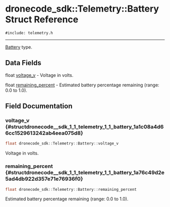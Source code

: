 # dronecode_sdk::Telemetry::Battery Struct Reference
`#include: telemetry.h`

----


[Battery](structdronecode__sdk_1_1_telemetry_1_1_battery.md) type. 


## Data Fields


float [voltage_v](#structdronecode__sdk_1_1_telemetry_1_1_battery_1a1c08a4d66cc1529613242ab4eea075d8)  - Voltage in volts.

float [remaining_percent](#structdronecode__sdk_1_1_telemetry_1_1_battery_1a76c49d2e5ad4db922d357e71e76936f0)  - Estimated battery percentage remaining (range: 0.0 to 1.0).


## Field Documentation


### voltage_v {#structdronecode__sdk_1_1_telemetry_1_1_battery_1a1c08a4d66cc1529613242ab4eea075d8}

```cpp
float dronecode_sdk::Telemetry::Battery::voltage_v
```


Voltage in volts.


### remaining_percent {#structdronecode__sdk_1_1_telemetry_1_1_battery_1a76c49d2e5ad4db922d357e71e76936f0}

```cpp
float dronecode_sdk::Telemetry::Battery::remaining_percent
```


Estimated battery percentage remaining (range: 0.0 to 1.0).

